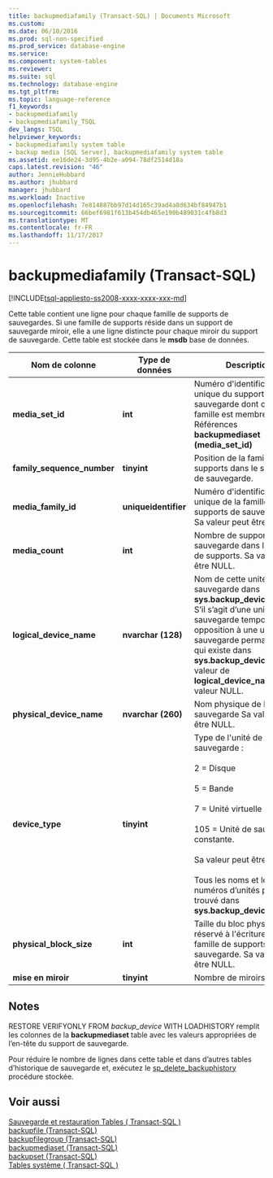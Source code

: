 ```yaml
---
title: backupmediafamily (Transact-SQL) | Documents Microsoft
ms.custom: 
ms.date: 06/10/2016
ms.prod: sql-non-specified
ms.prod_service: database-engine
ms.service: 
ms.component: system-tables
ms.reviewer: 
ms.suite: sql
ms.technology: database-engine
ms.tgt_pltfrm: 
ms.topic: language-reference
f1_keywords:
- backupmediafamily
- backupmediafamily_TSQL
dev_langs: TSQL
helpviewer_keywords:
- backupmediafamily system table
- backup media [SQL Server], backupmediafamily system table
ms.assetid: ee16de24-3d95-4b2e-a094-78df2514d18a
caps.latest.revision: "46"
author: JennieHubbard
ms.author: jhubbard
manager: jhubbard
ms.workload: Inactive
ms.openlocfilehash: 7e814887bb97d14d165c39ad4a8d634bf84947b1
ms.sourcegitcommit: 66bef6981f613b454db465e190b489031c4fb8d3
ms.translationtype: MT
ms.contentlocale: fr-FR
ms.lasthandoff: 11/17/2017
---
```

# <a name="backupmediafamily-transact-sql"></a>backupmediafamily (Transact-SQL)
[!INCLUDE[tsql-appliesto-ss2008-xxxx-xxxx-xxx-md](../../includes/tsql-appliesto-ss2008-xxxx-xxxx-xxx-md.md)]

  Cette table contient une ligne pour chaque famille de supports de sauvegardes. Si une famille de supports réside dans un support de sauvegarde miroir, elle a une ligne distincte pour chaque miroir du support de sauvegarde. Cette table est stockée dans le **msdb** base de données.  
    
|Nom de colonne|Type de données| Description|  
|-----------------|---------------|-----------------|  
|**media_set_id**|**int**|Numéro d'identification unique du support de sauvegarde dont cette famille est membre. Références **backupmediaset (media_set_id)**|  
|**family_sequence_number**|**tinyint**|Position de la famille de supports dans le support de sauvegarde.|  
|**media_family_id**|**uniqueidentifier**|Numéro d'identification unique de la famille de supports de sauvegarde. Sa valeur peut être NULL.|  
|**media_count**|**int**|Nombre de supports de sauvegarde dans la famille de supports. Sa valeur peut être NULL.|  
|**logical_device_name**|**nvarchar (128)**|Nom de cette unité de sauvegarde dans **sys.backup_devices.name**. S’il s’agit d’une unité de sauvegarde temporaire (par opposition à une unité de sauvegarde permanente qui existe dans **sys.backup_devices**), la valeur de **logical_device_name** a la valeur NULL.|  
|**physical_device_name**|**nvarchar (260)**|Nom physique de l'unité de sauvegarde Sa valeur peut être NULL.|  
|**device_type**|**tinyint**|Type de l'unité de sauvegarde :<br /><br /> 2 = Disque<br /><br /> 5 = Bande<br /><br /> 7 = Unité virtuelle<br /><br /> 105 = Unité de sauvegarde constante.<br /><br /> Sa valeur peut être NULL.<br /><br /> Tous les noms et les numéros d’unités peut être trouvé dans **sys.backup_devices**.|  
|**physical_block_size**|**int**|Taille du bloc physique réservé à l'écriture de la famille de supports de sauvegarde. Sa valeur peut être NULL.|  
|**mise en miroir**|**tinyint**|Nombre de miroirs (0-3).|  
  
## <a name="remarks"></a>Notes  
 RESTORE VERIFYONLY FROM *backup_device* WITH LOADHISTORY remplit les colonnes de la **backupmediaset** table avec les valeurs appropriées de l’en-tête du support de sauvegarde.  
  
 Pour réduire le nombre de lignes dans cette table et dans d’autres tables d’historique de sauvegarde et, exécutez le [sp_delete_backuphistory](../../relational-databases/system-stored-procedures/sp-delete-backuphistory-transact-sql.md) procédure stockée.  
  
## <a name="see-also"></a>Voir aussi  
 [Sauvegarde et restauration Tables &#40; Transact-SQL &#41;](../../relational-databases/system-tables/backup-and-restore-tables-transact-sql.md)   
 [backupfile &#40;Transact-SQL&#41;](../../relational-databases/system-tables/backupfile-transact-sql.md)   
 [backupfilegroup &#40;Transact-SQL&#41;](../../relational-databases/system-tables/backupfilegroup-transact-sql.md)   
 [backupmediaset &#40;Transact-SQL&#41;](../../relational-databases/system-tables/backupmediaset-transact-sql.md)   
 [backupset &#40;Transact-SQL&#41;](../../relational-databases/system-tables/backupset-transact-sql.md)   
 [Tables système &#40; Transact-SQL &#41;](../../relational-databases/system-tables/system-tables-transact-sql.md)  
  
  
